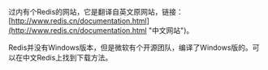 过内有个Redis的网站，它是翻译自英文原网站，链接：[http://www.redis.cn/documentation.html](http://www.redis.cn/documentation.html "中文网站")。

Redis并没有Windows版本，但是微软有个开源团队，编译了Windows版的。可以在中文Redis上找到下载方法。